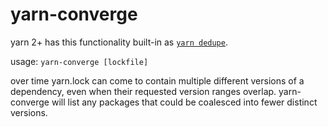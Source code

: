 yarn-converge
=============

yarn 2+ has this functionality built-in as [`yarn dedupe`](https://yarnpkg.com/cli/dedupe).

usage: `yarn-converge [lockfile]`

over time yarn.lock can come to contain multiple different versions
of a dependency, even when their requested version ranges overlap.
yarn-converge will list any packages that could be coalesced into
fewer distinct versions.
